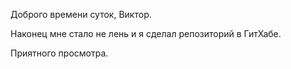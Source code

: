 Доброго времени суток, Виктор.

Наконец мне стало не лень и я сделал репозиторий в ГитХабе.

Приятного просмотра.

